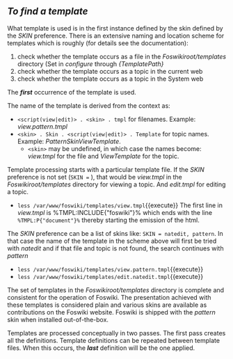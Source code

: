 ## _To find a template_	

What template is used is in the first instance defined by the skin defined by the _SKIN_ preference. There is an extensive naming and location scheme for templates which is roughly (for details see the documentation):

1. check whether the template occurs as a file in the _Foswikiroot/templates_ directory (Set in _configure_ through _\{TemplatePath\}_
1. check whether the template occurs as a topic in the current web
1. check whether the template occurs as a topic in the System web

The **_first_** occurrence of the template is used.

The name of the template is derived from the context as:
* `<script(view|edit)> . <skin> . tmpl` for filenames. Example: _view.pattern.tmpl_
* `<skin> . Skin . <script(view|edit)> . Template` for topic names. Example: _PatternSkinViewTemplate_.
  * `<skin>` may be undefined, in which case the names become: _view.tmpl_ for the file and _ViewTemplate_ for the topic.

Template processing starts with a particular template file. If the _SKIN_ preference is not set (`SKIN =` ), that would be _view.tmpl_ in the _Foswikiroot/templates_ directory for viewing a topic. And _edit.tmpl_ for editing a topic.
* `less /var/www/foswiki/templates/view.tmpl`{{execute}}
 The first line in _view.tmpl_ is %TMPL:INCLUDE\{"foswiki"\}% which ends with the line `%TMPL:P{"document"}%` thereby starting the emission of the html.

The _SKIN_ preference can be a list of skins like: `SKIN = natedit, pattern`. In that case the name of the template in the scheme above will first be tried with _natedit_ and if that file and topic is not found, the search continues with _pattern_
* `less /var/www/foswiki/templates/view.pattern.tmpl`{{execute}}
* `less /var/www/foswiki/templates/edit.natedit.tmpl`{{execute}}

The set of templates in the _Foswikiroot/templates_ directory is complete and consistent for the operation of Foswiki. The presentation achieved with these templates is considered plain and various skins are available as contributions on the Foswiki website. Foswiki is shipped with the _pattern_ skin when installed out-of-the-box.

Templates are processed conceptually in two passes. The first pass creates all the definitions. Template definitions can be repeated between template files. When this occurs, the **_last_** definition will be the one applied.